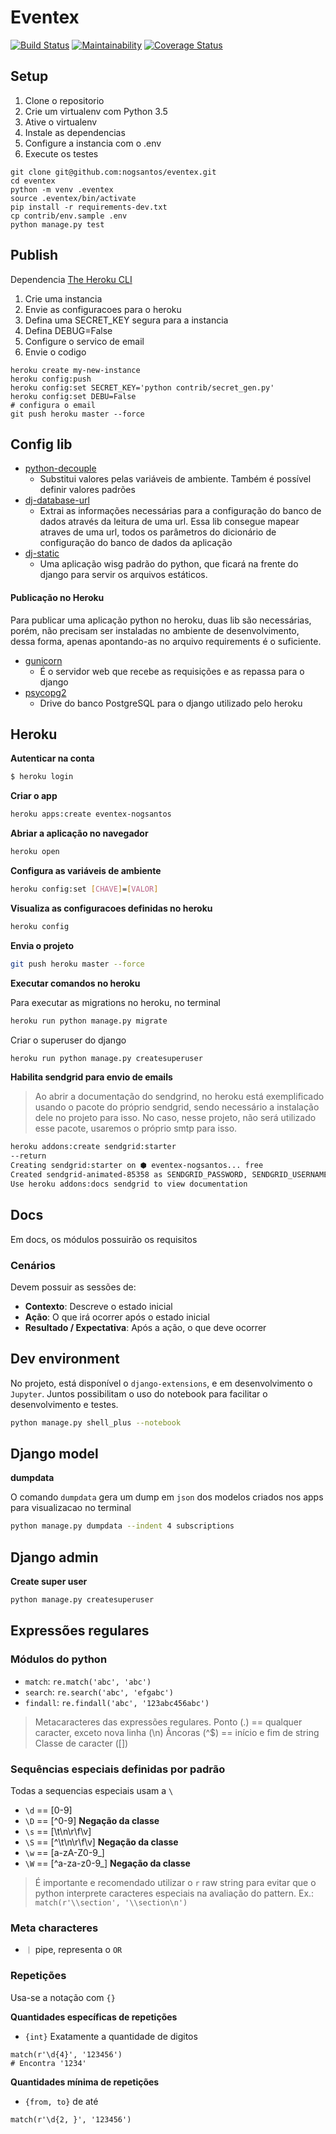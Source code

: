 # Eventex

[![Build Status](https://travis-ci.org/nogsantos/eventex.svg?branch=master)](https://travis-ci.org/nogsantos/eventex) [![Maintainability](https://api.codeclimate.com/v1/badges/16789efdf99182761d1a/maintainability)](https://codeclimate.com/github/nogsantos/eventex/maintainability) [![Coverage Status](https://coveralls.io/repos/github/nogsantos/eventex/badge.svg?branch=master)](https://coveralls.io/github/nogsantos/eventex?branch=master)

## Setup

1. Clone o repositorio
2. Crie um virtualenv com Python 3.5
3. Ative o virtualenv
4. Instale as dependencias
5. Configure a instancia com o .env
6. Execute os testes

```console
git clone git@github.com:nogsantos/eventex.git
cd eventex
python -m venv .eventex
source .eventex/bin/activate
pip install -r requirements-dev.txt
cp contrib/env.sample .env
python manage.py test
```

## Publish

Dependencia [The Heroku CLI](https://devcenter.heroku.com/articles/heroku-cli)

1. Crie uma instancia
2. Envie as configuracoes para o heroku
3. Defina uma SECRET_KEY segura para a instancia
4. Defina DEBUG=False
5. Configure o servico de email
6. Envie o codigo

```console
heroku create my-new-instance
heroku config:push
heroku config:set SECRET_KEY='python contrib/secret_gen.py'
heroku config:set DEBU=False
# configura o email
git push heroku master --force
```

## Config lib

- [python-decouple](https://pypi.org/project/python-decouple/)
  - Substitui valores pelas variáveis de ambiente. Também é possível definir valores padrões
- [dj-database-url](https://pypi.org/project/dj-database-url/)
  - Extrai as informações necessárias para a configuração do banco de dados através da leitura de uma url. Essa lib consegue mapear atraves de uma url, todos os parâmetros do dicionário de configuração do banco de dados da aplicação
- [dj-static](https://pypi.org/project/dj-static/)
  - Uma aplicação wisg padrão do python, que ficará na frente do django para servir os arquivos estáticos.

#### Publicação no Heroku

Para publicar uma aplicação python no heroku, duas lib são necessárias, porém, não precisam ser instaladas no ambiente de desenvolvimento, dessa forma, apenas apontando-as no arquivo requirements é o suficiente.

- [gunicorn](https://pypi.org/project/gunicorn/)
  - É o servidor web que recebe as requisições e as repassa para o django
- [psycopg2](https://pypi.org/project/psycopg2/)
  - Drive do banco PostgreSQL para o django utilizado pelo heroku

## Heroku

**Autenticar na conta**

```bash
$ heroku login
```

**Criar o app**

```bash
heroku apps:create eventex-nogsantos
```

**Abriar a aplicação no navegador**

```bash
heroku open
```

**Configura as variáveis de ambiente**

```bash
heroku config:set [CHAVE]=[VALOR]
```

**Visualiza as configuracoes definidas no heroku**

```bash
heroku config
```

**Envia o projeto**

```bash
git push heroku master --force
```

**Executar comandos no heroku**

Para executar as migrations no heroku, no terminal

```bash
heroku run python manage.py migrate
```

Criar o superuser do django

```bash
heroku run python manage.py createsuperuser
```

**Habilita sendgrid para envio de emails**

> Ao abrir a documentação do sendgrind, no heroku está exemplificado usando o pacote do próprio sendgrid, sendo necessário a instalação dele no projeto para isso. No caso, nesse projeto, não será utilizado esse pacote, usaremos o próprio smtp para isso.

```bash
heroku addons:create sendgrid:starter
--return
Creating sendgrid:starter on ⬢ eventex-nogsantos... free
Created sendgrid-animated-85358 as SENDGRID_PASSWORD, SENDGRID_USERNAME
Use heroku addons:docs sendgrid to view documentation
```

## Docs

Em docs, os módulos possuirão os requisitos

### Cenários

Devem possuir as sessões de:

- **Contexto**: Descreve o estado inicial
- **Ação**: O que irá ocorrer após o estado inicial
- **Resultado / Expectativa**: Após a ação, o que deve ocorrer

## Dev environment

No projeto, está disponível o `django-extensions`, e em desenvolvimento o `Jupyter`. Juntos possibilitam o uso do notebook para facilitar o desenvolvimento e testes.

```bash
python manage.py shell_plus --notebook
```

## Django model

**dumpdata**

O comando `dumpdata` gera um dump em `json` dos modelos criados nos apps para visualizacao no terminal

```bash
python manage.py dumpdata --indent 4 subscriptions
```

## Django admin

**Create super user**

```bash
python manage.py createsuperuser
```

## Expressões regulares

### Módulos do python

- `match`: `re.match('abc', 'abc')`
- `search`: `re.search('abc', 'efgabc')`
- `findall`: `re.findall('abc', '123abc456abc')`

> Metacaracteres das expressões regulares.
> Ponto (.) == qualquer caracter, exceto nova linha (\n)
> Âncoras (^\$) == início e fim de string
> Classe de caracter ([])

### Sequências especiais definidas por padrão

Todas a sequencias especiais usam a `\`

- `\d` == [0-9]
- `\D` == [^0-9] **Negação da classe**
- `\s` == [\t\n\r\f\v]
- `\S` == [^\t\n\r\f\v] **Negação da classe**
- `\w` == [a-zA-Z0-9_]
- `\W` == [^a-za-z0-9_] **Negação da classe**

> É importante e recomendado utilizar o `r` raw string para evitar que o python interprete caracteres especiais na avaliação do pattern. Ex.: `match(r'\\section', '\\section\n')`

### Meta characteres

- `｜` pipe, representa o `OR`

### Repetições

Usa-se a notação com `{}`

**Quantidades específicas de repetições**

- `{int}` Exatamente a quantidade de digitos

```regex
match(r'\d{4}', '123456')
# Encontra '1234'
```

**Quantidades mínima de repetições**

- `{from, to}` de até

```regex
match(r'\d{2, }', '123456')
```
